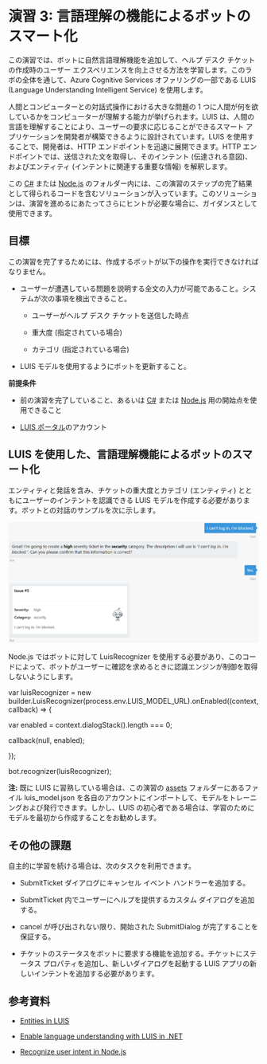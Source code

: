 # 演習 3: 言語理解の機能によるボットのスマート化

この演習では、ボットに自然言語理解機能を追加して、ヘルプ デスク
チケットの作成時のユーザー
エクスペリエンスを向上させる方法を学習します。このラボの全体を通して、Azure
Cognitive Services オファリングの一部である LUIS (Language Understanding
Intelligent Service) を使用します。

人間とコンピューターとの対話式操作における大きな問題の 1
つに人間が何を欲しているかをコンピューターが理解する能力が挙げられます。LUIS
は、人間の言語を理解することにより、ユーザーの要求に応じることができるスマート
アプリケーションを開発者が構築できるように設計されています。LUIS
を使用することで、開発者は、HTTP エンドポイントを迅速に展開できます。HTTP
エンドポイントでは、送信された文を取得し、そのインテント
(伝達される意図)、およびエンティティ (インテントに関連する重要な情報)
を解釈します。

この
[C\#](https://github.com/GeekTrainer/help-desk-bot-lab/blob/develop/CSharp/exercise3-LuisDialog)
または
[Node.js](https://github.com/GeekTrainer/help-desk-bot-lab/blob/develop/Node/exercise3-LuisDialog)
のフォルダー内には、この演習のステップの完了結果として得られるコードを含むソリューションが入っています。このソリューションは、演習を進めるにあたってさらにヒントが必要な場合に、ガイダンスとして使用できます。

## 目標

この演習を完了するためには、作成するボットが以下の操作を実行できなければなりません。

-   ユーザーが遭遇している問題を説明する全文の入力が可能であること。システムが次の事項を検出できること。

    -   ユーザーがヘルプ デスク チケットを送信した時点

    -   重大度 (指定されている場合)

    -   カテゴリ (指定されている場合)

-   LUIS モデルを使用するようにボットを更新すること。

**前提条件**

-   前の演習を完了していること、あるいは
    [C\#](https://github.com/GeekTrainer/help-desk-bot-lab/blob/develop/CSharp/exercise2-TicketSubmissionDialog)
    または
    [Node.js](https://github.com/GeekTrainer/help-desk-bot-lab/blob/develop/Node/exercise2-TicketSubmissionDialog)
    用の開始点を使用できること

-   [LUIS ポータル](https://www.luis.ai/)のアカウント

## LUIS を使用した、言語理解機能によるボットのスマート化

エンティティと発話を含み、チケットの重大度とカテゴリ (エンティティ)
とともにユーザーのインテントを認識できる LUIS
モデルを作成する必要があります。ボットとの対話のサンプルを次に示します。

![](media/7bb849ebbeeae5464880cf4211bad3d4.png)

Node.js ではボットに対して LuisRecognizer
を使用する必要があり、このコードによって、ボットがユーザーに確認を求めるときに認識エンジンが制御を取得しないようにします。

var luisRecognizer = new
builder.LuisRecognizer(process.env.LUIS\_MODEL\_URL).onEnabled((context,
callback) =\> {

var enabled = context.dialogStack().length === 0;

callback(null, enabled);

});

bot.recognizer(luisRecognizer);

**注:** 既に LUIS に習熟している場合は、この演習の
[assets](https://github.com/GeekTrainer/help-desk-bot-lab/blob/develop/assets/exercise3-LuisDialog)
フォルダーにあるファイル luis\_model.json
を各自のアカウントにインポートして、モデルをトレーニングおよび発行できます。しかし、LUIS
の初心者である場合は、学習のためにモデルを最初から作成することをお勧めします。

## その他の課題

自主的に学習を続ける場合は、次のタスクを利用できます。

-   SubmitTicket ダイアログにキャンセル イベント ハンドラーを追加する。

-   SubmitTicket 内でユーザーにヘルプを提供するカスタム ダイアログを追加する。

-   cancel が呼び出されない限り、開始された SubmitDialog
    が完了することを保証する。

-   チケットのステータスをボットに要求する機能を追加する。チケットにステータス
    プロパティを追加し、新しいダイアログを起動する LUIS
    アプリの新しいインテントを追加する必要があります。

## 参考資料

-   [Entities in
    LUIS](https://docs.microsoft.com/en-us/azure/cognitive-services/LUIS/luis-concept-entity-types)

-   [Enable language understanding with LUIS in
    .NET](https://docs.microsoft.com/en-us/bot-framework/dotnet/bot-builder-dotnet-luis-dialogs)

-   [Recognize user intent in
    Node.js](https://docs.microsoft.com/en-us/bot-framework/nodejs/bot-builder-nodejs-recognize-intent)
